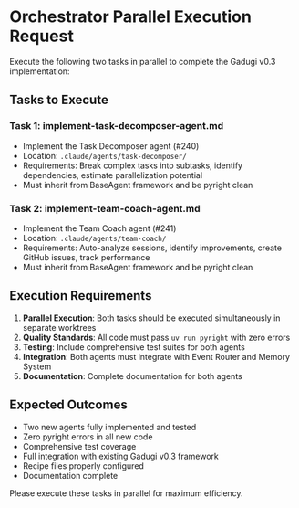 # Orchestrator Parallel Execution Request

Execute the following two tasks in parallel to complete the Gadugi v0.3 implementation:

## Tasks to Execute

### Task 1: implement-task-decomposer-agent.md
- Implement the Task Decomposer agent (#240)
- Location: `.claude/agents/task-decomposer/`
- Requirements: Break complex tasks into subtasks, identify dependencies, estimate parallelization potential
- Must inherit from BaseAgent framework and be pyright clean

### Task 2: implement-team-coach-agent.md
- Implement the Team Coach agent (#241)
- Location: `.claude/agents/team-coach/`
- Requirements: Auto-analyze sessions, identify improvements, create GitHub issues, track performance
- Must inherit from BaseAgent framework and be pyright clean

## Execution Requirements

1. **Parallel Execution**: Both tasks should be executed simultaneously in separate worktrees
2. **Quality Standards**: All code must pass `uv run pyright` with zero errors
3. **Testing**: Include comprehensive test suites for both agents
4. **Integration**: Both agents must integrate with Event Router and Memory System
5. **Documentation**: Complete documentation for both agents

## Expected Outcomes

- Two new agents fully implemented and tested
- Zero pyright errors in all new code
- Comprehensive test coverage
- Full integration with existing Gadugi v0.3 framework
- Recipe files properly configured
- Documentation complete

Please execute these tasks in parallel for maximum efficiency.
